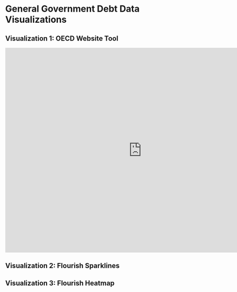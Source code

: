 # General Government Debt Data Visualizations

## Visualization 1: OECD Website Tool
<iframe src="https://data.oecd.org/chart/6sDC" width="860" height="645" style="border: 0" mozallowfullscreen="true" webkitallowfullscreen="true" allowfullscreen="true"><a href="https://data.oecd.org/chart/6sDC" target="_blank">OECD Chart: General government debt, Total, % of GDP, Annual, 2019</a></iframe>

## Visualization 2: Flourish Sparklines
<div class="flourish-embed flourish-chart" data-src="visualisation/7254814"><script src="https://public.flourish.studio/resources/embed.js"></script></div>

## Visualization 3: Flourish Heatmap
<div class="flourish-embed flourish-heatmap" data-src="visualisation/7254991"><script src="https://public.flourish.studio/resources/embed.js"></script></div>
